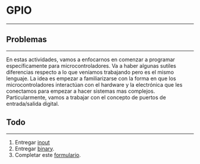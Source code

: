 # GPIO
---
## Problemas
---
En estas actividades, vamos a enfocarnos en comenzar a programar específicamente para microcontroladores. Va a haber algunas sutiles diferencias respecto a lo que veníamos trabajando pero es el mismo lenguaje. La idea es empezar a familiarizarse con la forma en que los microcontroladores interactúan con el hardware y la electrónica que les conectamos para empezar a hacer sistemas mas complejos. Particularmente, vamos a trabajar con el concepto de puertos de entrada/salida digital.

## Todo
---
1. Entregar [inout](inout/)
2. Entregar [binary](binary/).
3. Completar este [formulario](https://docs.google.com/forms/d/e/1FAIpQLSfhAFyF3UTU0GzH5JbYG4NpafUy4IIQti8SUcK_1s0y5pWvcw/viewform).
